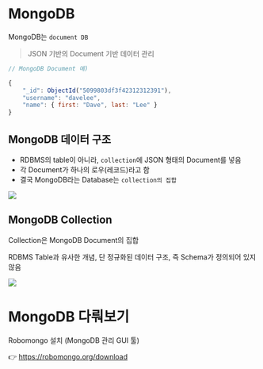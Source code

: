 # MongoDB

MongoDB는 `document DB`
> JSON 기반의 Document 기반 데이터 관리

```js
// MongoDB Document 예)

{
    "_id": ObjectId("5099803df3f42312312391"),
    "username": "davelee",
    "name": { first: "Dave", last: "Lee" }
}
```

## MongoDB 데이터 구조

- RDBMS의 table이 아니라, `collection`에 JSON 형태의 Document를 넣음
- 각 Document가 하나의 로우(레코드)라고 함
- 결국 MongoDB라는 Database는 `collection의 집합`

<img src="https://www.fun-coding.org/00_Images/nosqlstructure.png">


## MongoDB Collection

Collection은 MongoDB Document의 집합

RDBMS Table과 유사한 개념, 단 정규화된 데이터 구조, 즉 Schema가 정의되어 있지 않음

<img src="https://www.fun-coding.org/00_Images/mongodb_mysql.png">


# MongoDB 다뤄보기

Robomongo 설치 (MongoDB 관리 GUI 툴) 

👉 https://robomongo.org/download